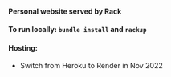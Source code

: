 #### Personal website served by Rack
#### To run locally: `bundle install` and `rackup`

#### Hosting:
* Switch from Heroku to Render in Nov 2022
